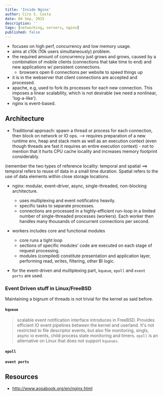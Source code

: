 ```yaml
---
title: 'Inside Nginx'
author: Ciro S. Costa
date: 04 Sep, 2015
description: ''
tags: [networking, servers, nginx]
published: false
---
```


- focuses on high perf, concurrency and low memory usage.
- aims at c10k (10k users simultaneously) problem.
- the required amount of concurrency just grows and grows, caused by a combination of mobile clients (connections that take time to end) and new applications w/ persistent connections.
  -   browsers open 6 connections per website to speed things up
- it is in the webserver that client connections are accepted and processed.
- apache, e.g, used to fork its processes for each new connection. This imposes a linear scalability, which is not desirable (we need a nonlinear, 'log-a-like').
- nginx is event-based.


## Architecture

- Traditional approach: spawn a thread or process for each connection, then block on network or IO ops. --> requires preparation of a new runtime env, heap and stack mem as well as an execution context (even though threads are fast it requires an entire execution context) - not to mention that it hurts CPU cache locality and increases memory footprint considerably.

(remember the two types of reference locality: temporal and spatial ==> temporal refers to reuse of data in a small time duration. Spatial refers to the use of data elements within close storage locations.

- nginx: modular, event-driver, async, single-threaded, non-blocking architecture.
  -   uses multiplexing and event notificatins heavily.
  -   specific tasks to separate processes.
    -   connections are processed in a highly-efficient run-loop in a limited number of single-threaded processes (workers). Each worker then handles many thousands of concurrent connections per second.

- workers includes core and functional modules
  -   core runs a tight loop
  -   sections of specific modules' code are executed on each stage of request processing.
    -   modules (compiled) constitute presentation and application layer, performing read, writes, filtering, other BI logic.

- for the event-driven and multiplexing part, `kqueue`, `epoll` and `event ports` are used.


### Event Driven stuff in Linux/FreeBSD

Maintaining a bignum of threads is not trivial for the kernel as said before.


#### `kqueue`

> scalable event notification interface introduces in FreeBSD. Provides efficient IO event pipelines between the kernel and userland. It's not restricted to file descriptor events, but also file monitoring, singls, async io events, child process state monitoring and timers. `epoll` is an alternative on Linux that does not support `kqueues`.


#### `epoll`


#### `event ports`




## Resources

- http://www.aosabook.org/en/nginx.html
